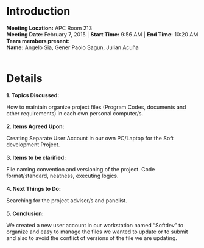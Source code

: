 # Introduction #

**Meeting Location:** APC Room 213<br>
<b>Meeting Date:</b> February 7, 2015   | <b>Start Time:</b> 9:56 AM   | <b>End Time:</b> 10:20 AM<br>
<b>Team members present:</b><br>
<b>Name:</b> Angelo Sia, Gener Paolo Sagun, Julian Acuña<br>
<br>
<h1>Details</h1>

<b>1. Topics Discussed:</b>

How to maintain organize project files (Program Codes, documents and other requirements) in each own personal computer/s.<br>
<br>
<b>2. Items Agreed Upon:</b>

Creating Separate User Account in our own PC/Laptop for the Soft development Project.<br>
<br>
<b>3. Items to be clarified:</b>

File naming convention and versioning of the project. Code format/standard, neatness, executing logics.<br>
<br>
<b>4. Next Things to Do:</b>

Searching for the project adviser/s and panelist.<br>
<br>
<b>5. Conclusion:</b>

We created a new user account in our workstation named “Softdev” to organize and easy to manage the files we wanted to update or to submit and also to avoid the conflict of versions of the file we are updating.